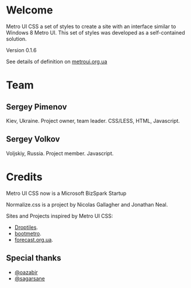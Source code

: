 # Welcome

Metro UI CSS a set of styles to create a site with an interface similar to Windows 8 Metro UI. This set of styles was developed as a self-contained solution.

Version 0.1.6

See details of definition on [metroui.org.ua](http://metroui.org.ua)

# Team

## Sergey Pimenov
Kiev, Ukraine.
Project owner, team leader.
CSS/LESS, HTML, Javascript.

## Sergey Volkov
Voljskiy, Russia.
Project member.
Javascript.

# Credits

Metro UI CSS now is a Microsoft BizSpark Startup

Normalize.css is a project by Nicolas Gallagher and Jonathan Neal.

Sites and Projects inspired by Metro UI CSS:

* [Droptiles](http://oazabir.github.com/Droptiles/).
* [bootmetro](http://aozora.github.com/bootmetro/).
* [forecast.org.ua](http://forecast.org.ua).

## Special thanks

* [@oazabir](https://github.com/oazabir)
* [@sagarsane](https://github.com/sagarsane)